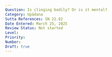 ```yaml
---
Question: Is clinging bodily? Or is it mental?
Category: Upādana
Sutta References: SN 22.82
Date Entered: March 25, 2025
Review Status: Not started
Level: 
Priority: 
Number: 
Draft: true
---
```

